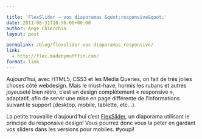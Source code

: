 ```yaml
---

title: 'FlexSlider — vos diaporamas &quot;responsive&quot;'
date: 2011-08-31T18:56:06+00:00
author: Ange Chierchia
layout: post

permalink: /blog/flexslider-vos-diaporamas-responsive/
link:
  - http://flex.madebymufffin.com/
format: link
---
```

Aujourd&rsquo;hui, avec HTML5, CSS3 et les Media Queries, on fait de très jolies choses côté webdesign. Mais le must-have, hormis les rubans et autres joyeuseté bien rétro, c&rsquo;est un design complètement &laquo;&nbsp;responsive&nbsp;&raquo;, adaptatif, afin de servir une mise en page différente de l&rsquo;informations suivant le support (desktop, mobile, tablette, etc&#8230;).

La petite trouvaille d&rsquo;aujourd&rsquo;hui c&rsquo;est <a href="http://flex.madebymufffin.com/" target="_blank">FlexSlider</a>, un diaporama utilisant le principe du responsive design! Vous pourrez donc vous la péter en gardant vos sliders dans les versions pour mobiles. #youpi!